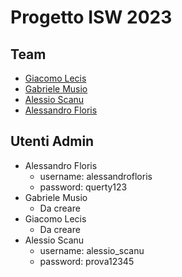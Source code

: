 # Progetto ISW 2023

## Team
- [Giacomo Lecis](https://github.com/Ykaig)  
- [Gabriele Musio](https://github.com/gmusio5)
- [Alessio Scanu](https://github.com/alessio5canu)
- [Alessandro Floris](https://github.com/alessandrofloris)

## Utenti Admin
- Alessandro Floris
  - username: alessandrofloris
  - password: querty123
- Gabriele Musio
  - Da creare
- Giacomo Lecis
  - Da creare
- Alessio Scanu
  - username: alessio_scanu
  - password: prova12345
